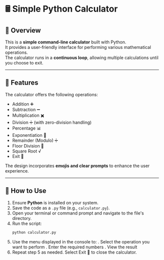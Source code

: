 # 🖩 Simple Python Calculator

## 🔹 Overview
This is a **simple command-line calculator** built with Python.  
It provides a user-friendly interface for performing various mathematical operations.  
The calculator runs in a **continuous loop**, allowing multiple calculations until you choose to exit.

---

## 🔹 Features
The calculator offers the following operations:  
- Addition ➕  
- Subtraction ➖  
- Multiplication ✖️  
- Division ➗ (with zero-division handling)  
- Percentage 📊  
- Exponentiation 🔼  
- Remainder (Modulo) ➗  
- Floor Division 🧮  
- Square Root √  
- Exit 🚪  

The design incorporates **emojis and clear prompts** to enhance the user experience.

---

## 🔹 How to Use
1. Ensure **Python** is installed on your system.  
2. Save the code as a `.py` file (e.g., `calculator.py`).  
3. Open your terminal or command prompt and navigate to the file's directory.  
4. Run the script:  
   ```bash
   python calculator.py
5. Use the menu displayed in the console to:
  . Select the operation you want to perform
  . Enter the required numbers
  . View the result
6. Repeat step 5 as needed. Select Exit 🚪 to close the calculator.
